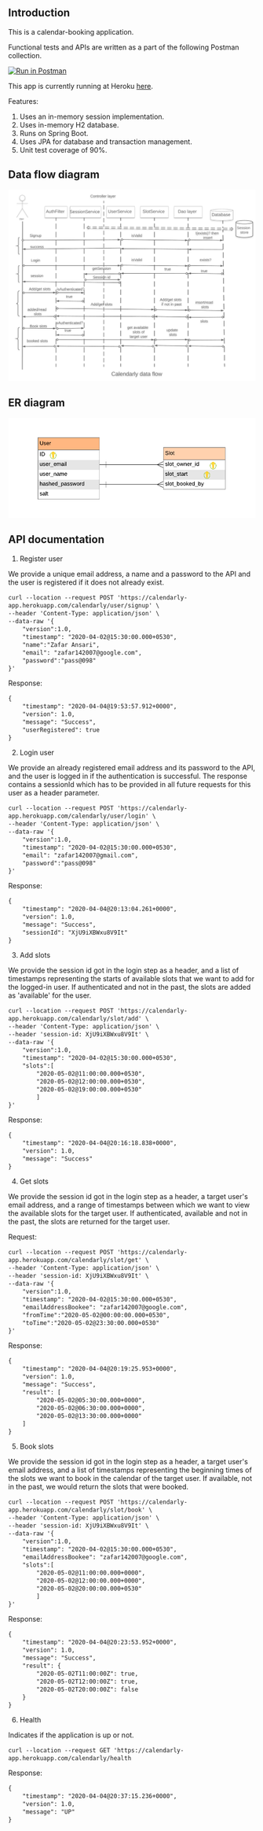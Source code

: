 Introduction
------------

This is a calendar-booking application.

Functional tests and APIs are written as a part of the following Postman collection.

[![Run in Postman](https://run.pstmn.io/button.svg)](https://app.getpostman.com/run-collection/5b67adc20c80dff9d781)

This app is currently running at Heroku [here](https://calendarly-app.herokuapp.com/calendarly/health).

Features:
1. Uses an in-memory session implementation.
2. Uses in-memory H2 database.
3. Runs on Spring Boot.
4. Uses JPA for database and transaction management.
5. Unit test coverage of 90%.

Data flow diagram
-----------------
![Data Flow diagram](data-flow.png "Calendarly Data flow diagram")

ER diagram
------------
![ER diagram](erd-calendarly.png "Calendarly ER diagram")

API documentation
-----------------
1. Register user

We provide a unique email address, a name and a password to the API and the user is registered if it does not already exist.

```
curl --location --request POST 'https://calendarly-app.herokuapp.com/calendarly/user/signup' \
--header 'Content-Type: application/json' \
--data-raw '{
	"version":1.0,
	"timestamp": "2020-04-02@15:30:00.000+0530",
	"name":"Zafar Ansari",
	"email": "zafar142007@google.com",
	"password":"pass@098"
}'
```

Response:

```
{
    "timestamp": "2020-04-04@19:53:57.912+0000",
    "version": 1.0,
    "message": "Success",
    "userRegistered": true
}
```

2. Login user

We provide an already registered email address and its password to the API, and the user is logged in if the authentication is successful. The response contains a sessionId which has to be provided in all future requests for this user as a header parameter.

```
curl --location --request POST 'https://calendarly-app.herokuapp.com/calendarly/user/login' \
--header 'Content-Type: application/json' \
--data-raw '{
	"version":1.0,
	"timestamp": "2020-04-02@15:30:00.000+0530",
	"email": "zafar142007@gmail.com",
	"password":"pass@098"
}'
```

Response:

```
{
    "timestamp": "2020-04-04@20:13:04.261+0000",
    "version": 1.0,
    "message": "Success",
    "sessionId": "XjU9iXBWxu8V9It"
}
```

3. Add slots

We provide the session id got in the login step as a header, and a list of timestamps representing the starts of available slots that we want to add for the logged-in user. If authenticated and not in the past, the slots are added as 'available' for the user.

```
curl --location --request POST 'https://calendarly-app.herokuapp.com/calendarly/slot/add' \
--header 'Content-Type: application/json' \
--header 'session-id: XjU9iXBWxu8V9It' \
--data-raw '{
	"version":1.0,
	"timestamp": "2020-04-02@15:30:00.000+0530",
	"slots":[
		"2020-05-02@11:00:00.000+0530",
		"2020-05-02@12:00:00.000+0530",
		"2020-05-02@19:00:00.000+0530"
		]
}'
```

Response:

```
{
    "timestamp": "2020-04-04@20:16:18.838+0000",
    "version": 1.0,
    "message": "Success"
}
```

4. Get slots

We provide the session id got in the login step as a header, a target user's email address, and a range of timestamps between which we want to view the available slots for the target user. If authenticated, available and not in the past, the slots are returned for the target user.

Request:

```
curl --location --request POST 'https://calendarly-app.herokuapp.com/calendarly/slot/get' \
--header 'Content-Type: application/json' \
--header 'session-id: XjU9iXBWxu8V9It' \
--data-raw '{
	"version":1.0,
	"timestamp": "2020-04-02@15:30:00.000+0530",
	"emailAddressBookee": "zafar142007@google.com",
	"fromTime":"2020-05-02@00:00:00.000+0530",
	"toTime":"2020-05-02@23:30:00.000+0530"
}'
```

Response:

```
{
    "timestamp": "2020-04-04@20:19:25.953+0000",
    "version": 1.0,
    "message": "Success",
    "result": [
        "2020-05-02@05:30:00.000+0000",
        "2020-05-02@06:30:00.000+0000",
        "2020-05-02@13:30:00.000+0000"
    ]
}
```


5. Book slots

We provide the session id got in the login step as a header, a target user's email address, and a list of timestamps representing the beginning times of the slots we want to book in the calendar of the target user. If available, not in the past, we would return the slots that were booked.

```
curl --location --request POST 'https://calendarly-app.herokuapp.com/calendarly/slot/book' \
--header 'Content-Type: application/json' \
--header 'session-id: XjU9iXBWxu8V9It' \
--data-raw '{
	"version":1.0,
	"timestamp": "2020-04-02@15:30:00.000+0530",
	"emailAddressBookee": "zafar142007@google.com",
	"slots":[
		"2020-05-02@11:00:00.000+0000",
		"2020-05-02@12:00:00.000+0000",
		"2020-05-02@20:00:00.000+0530"
		]
}'
```

Response:

```
{
    "timestamp": "2020-04-04@20:23:53.952+0000",
    "version": 1.0,
    "message": "Success",
    "result": {
        "2020-05-02T11:00:00Z": true,
        "2020-05-02T12:00:00Z": true,
        "2020-05-02T20:00:00Z": false
    }
}
```

6. Health

Indicates if the application is up or not.

```
curl --location --request GET 'https://calendarly-app.herokuapp.com/calendarly/health
```

Response:

```
{
    "timestamp": "2020-04-04@20:37:15.236+0000",
    "version": 1.0,
    "message": "UP"
}
```